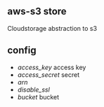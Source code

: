 

aws-s3 store
--------------------------
Cloudstorage abstraction to s3



config
-----------------

* *access_key* access key
* *access_secret* secret
* *arn* 
* *disable_ssl*
* *bucket* bucket



```go

```